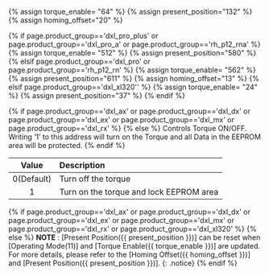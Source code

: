 {% assign torque_enable= "64" %}
{% assign present_position="132" %}
{% assign homing_offset="20" %}

{% if page.product_group=='dxl_pro_plus' or page.product_group=='dxl_pro_a' or page.product_group=='rh_p12_rna' %}
{% assign torque_enable= "512" %}
{% assign present_position="580" %}
{% elsif page.product_group=='dxl_pro' or page.product_group=='rh_p12_rn' %}
{% assign torque_enable= "562" %}
{% assign present_position="611" %}
{% assign homing_offset="13" %}
{% elsif page.product_group=='dxl_xl320'' %}
{% assign torque_enable= "24" %}
{% assign present_position="37" %}
{% endif %}

{% if page.product_group=='dxl_ax' or page.product_group=='dxl_dx' or page.product_group=='dxl_ex' or page.product_group=='dxl_mx' or page.product_group=='dxl_rx' %}
{% else %}
Controls Torque ON/OFF. Writing ‘1’ to this address will turn on the Torque and all Data in the EEPROM area will be protected.
{% endif %}

|   Value    | Description                             |
|:----------:|:----------------------------------------|
| 0(Default) | Turn off the torque                     |
|     1      | Turn on the torque and lock EEPROM area |

{% if page.product_group=='dxl_ax' or page.product_group=='dxl_dx' or page.product_group=='dxl_ex' or page.product_group=='dxl_mx' or page.product_group=='dxl_rx' or page.product_group=='dxl_xl320' %}
{% else %}
**NOTE** : [Present Position({{ present_position }})] can be reset when [Operating Mode(11)] and [Torque Enable({{ torque_enable }})] are updated. For more details, please refer to the [Homing Offset({{ homing_offset }})] and [Present Position({{ present_position }})].
{: .notice}
{% endif %}
